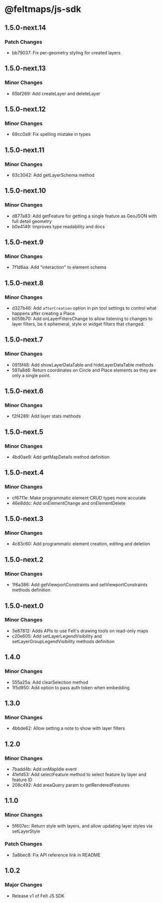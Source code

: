 # @feltmaps/js-sdk

## 1.5.0-next.14

### Patch Changes

- bb79037: Fix per-geometry styling for created layers

## 1.5.0-next.13

### Minor Changes

- 65bf269: Add createLayer and deleteLayer

## 1.5.0-next.12

### Minor Changes

- 69cc0a9: Fix spelling mistake in types

## 1.5.0-next.11

### Minor Changes

- 63c3042: Add getLayerSchema method

## 1.5.0-next.10

### Minor Changes

- d877a83: Add getFeature for getting a single feature as GeoJSON with full detail geometry
- b0e4149: Improves type readability and docs

## 1.5.0-next.9

### Minor Changes

- 7f1d6aa: Add "interaction" to element schema

## 1.5.0-next.8

### Minor Changes

- d327b46: Add `afterCreation` option in pin tool settings to control what happens after creating a Place
- b059b70: Add onLayerFiltersChange to allow listening to changes to layer filters, be it ephemeral, style or widget filters that changed.

## 1.5.0-next.7

### Minor Changes

- 0915f48: Add showLayerDataTable and hideLayerDataTable methods
- 597a8d6: Return coordinates on Circle and Place elements as they are only a single point.

## 1.5.0-next.6

### Minor Changes

- f2f4289: Add layer stats methods

## 1.5.0-next.5

### Minor Changes

- 4bd0ae9: Add getMapDetails method definition

## 1.5.0-next.4

### Minor Changes

- cf6711e: Make programmatic element CRUD types more accurate
- 46e8ddc: Add onElementChange and onElementDelete

## 1.5.0-next.3

### Minor Changes

- 4c83c60: Add programmatic element creation, editing and deletion

## 1.5.0-next.2

### Minor Changes

- 1f6a386: Add getViewportConstraints and setViewportConstraints methods definition

## 1.5.0-next.0

### Minor Changes

- 3e87812: Adds APIs to use Felt's drawing tools on read-only maps
- c20e605: Add setLayerLegendVisibility and setLayerGroupLegendVisibility methods definition

## 1.4.0

### Minor Changes

- 555a25a: Add clearSelection method
- 1f5d950: Add option to pass auth token when embedding

## 1.3.0

### Minor Changes

- 4bbde62: Allow setting a note to show with layer filters

## 1.2.0

### Minor Changes

- 7badd4b: Add onMapIdle event
- 41efd53: Add selectFeature method to select feature by layer and feature ID
- 208c492: Add areaQuery param to getRenderedFeatures

## 1.1.0

### Minor Changes

- 5f607ec: Return style with layers, and allow updating layer styles via setLayerStyle

### Patch Changes

- 3a8bec8: Fix API reference link in README

## 1.0.2

### Major Changes

- Release v1 of Felt JS SDK
